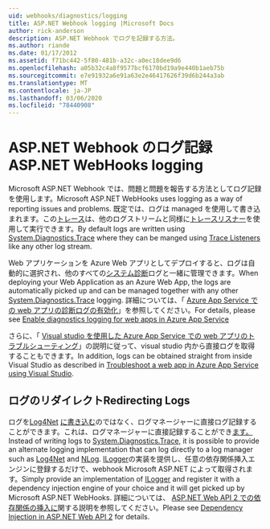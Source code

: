 ```yaml
---
uid: webhooks/diagnostics/logging
title: ASP.NET Webhook logging |Microsoft Docs
author: rick-anderson
description: ASP.NET Webhook でログを記録する方法。
ms.author: riande
ms.date: 01/17/2012
ms.assetid: f71bc442-5f80-481b-a32c-a0ec18dee9d6
ms.openlocfilehash: a05b32c4a8f9577bcf6170bd19a9e440b1aeb75b
ms.sourcegitcommit: e7e91932a6e91a63e2e46417626f39d6b244a3ab
ms.translationtype: MT
ms.contentlocale: ja-JP
ms.lasthandoff: 03/06/2020
ms.locfileid: "78440908"
---
```

# <a name="aspnet-webhooks-logging"></a><span data-ttu-id="92615-103">ASP.NET Webhook のログ記録</span><span class="sxs-lookup"><span data-stu-id="92615-103">ASP.NET WebHooks logging</span></span>

<span data-ttu-id="92615-104">Microsoft ASP.NET Webhook では、問題と問題を報告する方法としてログ記録を使用します。</span><span class="sxs-lookup"><span data-stu-id="92615-104">Microsoft ASP.NET WebHooks uses logging as a way of reporting issues and problems.</span></span> <span data-ttu-id="92615-105">既定では、ログは managed を使用して書き込まれます。この[トレース](https://msdn.microsoft.com/library/system.diagnostics.trace)は、他のログストリームと同様に[トレースリスナー](https://msdn.microsoft.com/library/system.diagnostics.tracelistener.aspx)を使用して実行できます。</span><span class="sxs-lookup"><span data-stu-id="92615-105">By default logs are written using [System.Diagnostics.Trace](https://msdn.microsoft.com/library/system.diagnostics.trace) where they can be manged using [Trace Listeners](https://msdn.microsoft.com/library/system.diagnostics.tracelistener.aspx) like any other log stream.</span></span>

<span data-ttu-id="92615-106">Web アプリケーションを Azure Web アプリとしてデプロイすると、ログは自動的に選択され、他のすべての[システム診断](https://msdn.microsoft.com/library/system.diagnostics.trace)ログと一緒に管理できます。</span><span class="sxs-lookup"><span data-stu-id="92615-106">When deploying your Web Application as an Azure Web App, the logs are automatically picked up and can be managed together with any other [System.Diagnostics.Trace](https://msdn.microsoft.com/library/system.diagnostics.trace) logging.</span></span> <span data-ttu-id="92615-107">詳細については、「 [Azure App Service での web アプリの診断ログの有効化](https://azure.microsoft.com/documentation/articles/web-sites-enable-diagnostic-log/)」を参照してください。</span><span class="sxs-lookup"><span data-stu-id="92615-107">For details, please see [Enable diagnostics logging for web apps in Azure App Service](https://azure.microsoft.com/documentation/articles/web-sites-enable-diagnostic-log/)</span></span>

<span data-ttu-id="92615-108">さらに、「 [Visual studio を使用した Azure App Service での web アプリのトラブルシューティング](https://azure.microsoft.com/documentation/articles/web-sites-dotnet-troubleshoot-visual-studio/#webserverlogs)」の説明に従って、visual studio 内から直接ログを取得することもできます。</span><span class="sxs-lookup"><span data-stu-id="92615-108">In addition, logs can be obtained straight from inside Visual Studio as described in [Troubleshoot a web app in Azure App Service using Visual Studio](https://azure.microsoft.com/documentation/articles/web-sites-dotnet-troubleshoot-visual-studio/#webserverlogs).</span></span>

## <a name="redirecting-logs"></a><span data-ttu-id="92615-109">ログのリダイレクト</span><span class="sxs-lookup"><span data-stu-id="92615-109">Redirecting Logs</span></span>

<span data-ttu-id="92615-110">ログを[Log4Net](http://logging.apache.org/log4net/) [に書き込む](https://msdn.microsoft.com/library/system.diagnostics.trace)のではなく、ログマネージャーに直接ログ記録することができます。これは、ログマネージャーに直接記録することができ[ます。](http://nlog-project.org/)</span><span class="sxs-lookup"><span data-stu-id="92615-110">Instead of writing logs to [System.Diagnostics.Trace](https://msdn.microsoft.com/library/system.diagnostics.trace), it is possible to provide an alternate logging implementation that can log directly to a log manager such as [Log4Net](http://logging.apache.org/log4net/) and [NLog](http://nlog-project.org/).</span></span> <span data-ttu-id="92615-111">[ILogger](https://github.com/aspnet/AspNetWebHooks/blob/master/src/Microsoft.AspNet.WebHooks.Common/Diagnostics/ILogger.cs)の実装を提供し、任意の依存関係挿入エンジンに登録するだけで、webhook Microsoft ASP.NET によって取得されます。</span><span class="sxs-lookup"><span data-stu-id="92615-111">Simply provide an implementation of [ILogger](https://github.com/aspnet/AspNetWebHooks/blob/master/src/Microsoft.AspNet.WebHooks.Common/Diagnostics/ILogger.cs) and register it with a dependency injection engine of your choice and it will get picked up by Microsoft ASP.NET WebHooks.</span></span> <span data-ttu-id="92615-112">詳細については、 [ASP.NET Web API 2 での依存関係の挿入に](https://www.asp.net/web-api/overview/advanced/dependency-injection)関する説明を参照してください。</span><span class="sxs-lookup"><span data-stu-id="92615-112">Please see [Dependency Injection in ASP.NET Web API 2](https://www.asp.net/web-api/overview/advanced/dependency-injection) for details.</span></span>
